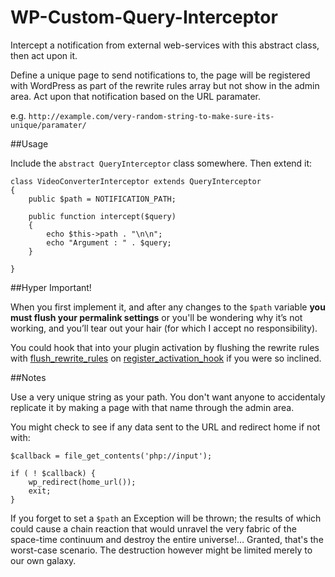 # WP-Custom-Query-Interceptor

Intercept a notification from external web-services with this abstract class, then act upon it.

Define a unique page to send notifications to,
the page will be registered with WordPress as part of the rewrite rules array but not show in the admin area.
Act upon that notification based on the URL paramater.

e.g. `http://example.com/very-random-string-to-make-sure-its-unique/paramater/`

##Usage

Include the `abstract QueryInterceptor` class somewhere. Then extend it:

    class VideoConverterInterceptor extends QueryInterceptor
    {
        public $path = NOTIFICATION_PATH;

        public function intercept($query)
        {
            echo $this->path . "\n\n";
            echo "Argument : " . $query;
        }

    }

##Hyper Important!

When you first implement it, and after any changes to the `$path` variable **you must flush your permalink settings** or you'll be wondering why it’s not working, and you’ll tear out your hair (for which I accept no responsibility).

You could hook that into your plugin activation by flushing the rewrite rules with [flush_rewrite_rules](https://codex.wordpress.org/Function_Reference/flush_rewrite_rules_) on [register_activation_hook](https://codex.wordpress.org/Function_Reference/register_activation_hook) if you were so inclined.

##Notes

Use a very unique string as your path. You don't want anyone to accidentaly replicate it by making a page with that name through the admin area.

You might check to see if any data sent to the URL and redirect home if not with:

    $callback = file_get_contents('php://input');

    if ( ! $callback) {
        wp_redirect(home_url());
        exit;
    }

If you forget to set a `$path` an Exception will be thrown; the results of which could cause a chain reaction that would unravel the very fabric of the space-time continuum and destroy the entire universe!… Granted, that's the worst-case scenario. The destruction however might be limited merely to our own galaxy.
